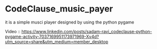 # CodeClause_music_payer
it is a simple musci player designed by using the python pygame

Video :: https://www.linkedin.com/posts/sadam-ravi_codeclause-python-pygame-activity-7037169951173971969-Xv4d?utm_source=share&utm_medium=member_desktop
